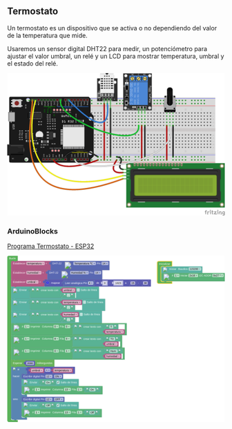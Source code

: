 ## Termostato

Un termostato es un dispositivo que se activa o no dependiendo del valor de la temperatura que mide.

Usaremos un sensor digital DHT22 para medir, un potenciómetro para ajustar el valor umbral, un relé y un LCD para mostrar temperatura, umbral y el estado del relé.

![](./images/wemos_d1_R32_Termostato_bb.png)

### ArduinoBlocks

[Programa Termostato - ESP32](http://www.arduinoblocks.com/web/project/791492)

![](./images/programa_termostato.png)

